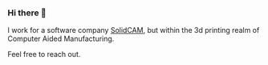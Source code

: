 ### Hi there 👋

I work for a software company [SolidCAM](https://www.solidcam.com "SolidCAM"), but within the 3d printing realm of Computer Aided Manufacturing.

Feel free to reach out.

<!--
**kennybetz/kennybetz** is a ✨ _special_ ✨ repository because its `README.md` (this file) appears on your GitHub profile.

Here are some ideas to get you started:

- 🔭 I’m currently working on ... SolidCAM Additive
- 🌱 I’m currently learning ... Metal 3d printing
- 👯 I’m looking to collaborate on ... Computer Aided Manufacturing
- 🤔 I’m looking for help with ... 
- 💬 Ask me about ... 
- 📫 How to reach me: ...
- 😄 Pronouns: ...
- ⚡ Fun fact: ...
-->
